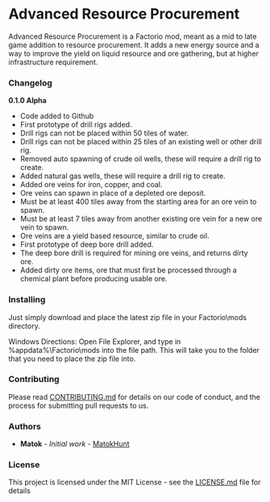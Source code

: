 # Advanced Resource Procurement

Advanced Resource Procurement is a Factorio mod, meant as a mid to late game addition to resource procurement. It adds a new energy source and a way to improve the yield on liquid resource and ore gathering, but at higher infrastructure requirement.

### Changelog

**0.1.0 Alpha**
* Code added to Github
* First prototype of drill rigs added.
* Drill rigs can not be placed within 50 tiles of water.
* Drill rigs can not be placed within 25 tiles of an existing well or other drill rig.
* Removed auto spawning of crude oil wells, these will require a drill rig to create.
* Added natural gas wells, these will require a drill rig to create.
* Added ore veins for iron, copper, and coal.
* Ore veins can spawn in place of a depleted ore deposit.
* Must be at least 400 tiles away from the starting area for an ore vein to spawn.
* Must be at least 7 tiles away from another existing ore vein for a new ore vein to spawn.
* Ore veins are a yield based resource, similar to crude oil.
* First prototype of deep bore drill added.
* The deep bore drill is required for mining ore veins, and returns dirty ore.
* Added dirty ore items, ore that must first be processed through a chemical plant before producing usable ore.

### Installing

Just simply download and place the latest zip file in your Factorio\mods directory.

Windows Directions:
Open File Explorer, and type in %appdata%\Factorio\mods into the file path. This will take you to the folder that you need to place the zip file into.

### Contributing

Please read [CONTRIBUTING.md](CONTRIBUTING.md) for details on our code of conduct, and the process for submitting pull requests to us.

### Authors

* **Matok** - *Initial work* - [MatokHunt](https://github.com/MatokHunt)

### License

This project is licensed under the MIT License - see the [LICENSE.md](LICENSE.md) file for details
